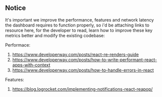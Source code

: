 ## Notice
It's important we improve the performance, features and network latency the dashboard requires to function properly, so i'd be attaching links to resource here, for the developer to read, learn how to improve these key metrics better and modify the existing codebase:

Performace:
1. https://www.developerway.com/posts/react-re-renders-guide
2. https://www.developerway.com/posts/how-to-write-performant-react-apps-with-context
3. https://www.developerway.com/posts/how-to-handle-errors-in-react

Features:
1. https://blog.logrocket.com/implementing-notifications-react-reapop/